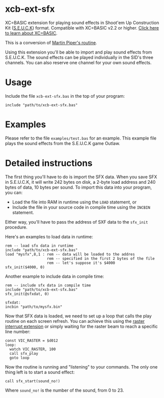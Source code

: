 # xcb-ext-sfx

XC=BASIC extension for playing sound effects in Shoot'em Up Construction Kit ([S.E.U.C.K](https://www.c64-wiki.com/wiki/S.E.U.C.K.)) format. Compatible with XC=BASIC v2.2 or higher. [Click here to learn about XC=BASIC](https://xc-basic.net). 

This is a conversion of [Martin Piper's routine](https://github.com/martinpiper/C64Public/tree/master/SFX).

Using this extension you'll be able to import and play sound effects from S.E.U.C.K. The sound effects can be played individually in the SID's three channels. You can also reserve one channel for your own sound effects.

# Usage

Include the file `xcb-ext-sfx.bas` in the top of your program:

    include "path/to/xcb-ext-sfx.bas"

# Examples

Please refer to the file `examples/test.bas` for an example. This example file plays the sound effects from the S.E.U.C.K game Outlaw.

# Detailed instructions

The first thing you'll have to do is import the SFX data. When you save SFX in S.E.U.C.K, it will write 242 bytes on disk, a 2-byte load address and 240 bytes of data, 10 bytes per sound. To import this data into your program, you can:

- Load the file into RAM in runtime using the `LOAD` statement, or
- Include the file in your source code in compile time using the `INCBIN` statement.

Either way, you'll have to pass the address of SXF data to the `sfx_init` procedure.

Here's an examples to load data in runtime:

    rem -- load sfx data in runtime
    include "path/to/xcb-ext-sfx.bas"
    load "mysfx",8,1 : rem -- data will be loaded to the addres
                       rem -- specified in the first 2 bytes of the file
                       rem -- let's suppose it's $4000
    sfx_init($4000, 0)

Another example to include data in compile time:

    rem -- include sfx data in compile time
    include "path/to/xcb-ext-sfx.bas"
    sfx_init(@sfxdat, 0)
    
    sfxdat:
    incbin "path/to/mysfx.bin"

Now that SFX data is loaded, we need to set up a loop that calls the play routine on each screen refresh. You can achieve this using the [raster interrupt extension](https://github.com/neilsf/xcb-ext-rasterinterrupt) or simply waiting for the raster beam to reach a specific line number:

    const VIC_RASTER = $d012
    loop:
      watch VIC_RASTER, 100
      call sfx_play
      goto loop
      
Now the routine is running and "listening" to your commands. The only one thing left is to start a sound effect:

    call sfx_start(sound_no!)
    
Where `sound_no!` is the number of the sound, from 0 to 23.
